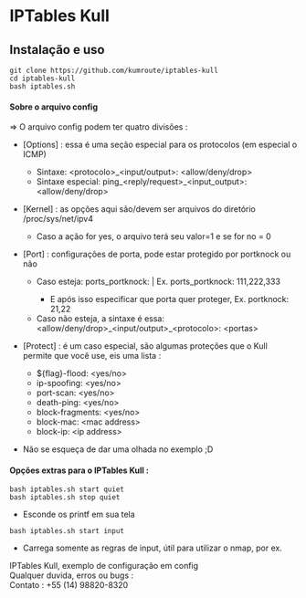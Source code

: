 # IPTables Kull  
## Instalação e uso  

```  
git clone https://github.com/kumroute/iptables-kull  
cd iptables-kull  
bash iptables.sh  
```  

#### Sobre o arquivo config  

=> O arquivo config podem ter quatro divisões :  
  * [Options] : essa é uma seção especial para os protocolos (em especial o ICMP)  
    * Sintaxe: \<protocolo>\_<input/output>: <allow/deny/drop>  
    * Sintaxe especial: ping\_<reply/request>\_<input_output>: <allow/deny/drop>  
  * [Kernel] : as opções aqui são/devem ser arquivos do diretório /proc/sys/net/ipv4  
    * Caso a ação for yes, o arquivo terá seu valor=1 e se for no = 0  
  * [Port] : configurações de porta, pode estar protegido por portknock ou não  
    * Caso esteja: ports_portknock: <portas> | Ex. ports_portknock: 111,222,333  
      * E após isso especificar que porta quer proteger, Ex. portknock: 21,22  
    * Caso não esteja, a sintaxe é essa: \<allow/deny/drop>\_<input/output>\_\<protocolo>: \<portas>  
  * [Protect] : é um caso especial, são algumas proteções que o Kull permite que você use, eis uma lista :  
    * ${flag}-flood: <yes/no>  
    * ip-spoofing: <yes/no>  
    * port-scan: <yes/no>  
    * death-ping: <yes/no>  
    * block-fragments: <yes/no>  
    * block-mac: \<mac address>  
    * block-ip: \<ip address>  

* Não se esqueça de dar uma olhada no exemplo ;D

#### Opções extras para o IPTables Kull :  

```  
bash iptables.sh start quiet  
bash iptables.sh stop quiet  
```  
* Esconde os printf em sua tela  

```  
bash iptables.sh start input
```  
* Carrega somente as regras de input, útil para utilizar o nmap, por ex.  

IPTables Kull, exemplo de configuração em config  
Qualquer duvida, erros ou bugs :  
Contato : +55 (14) 98820-8320  

